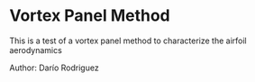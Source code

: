 # Vortex Panel Method
This is a test of a vortex panel method to characterize the airfoil aerodynamics

Author: Darío Rodriguez 